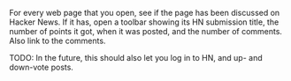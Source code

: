 For every web page that you open, see if the page has been discussed on Hacker
News. If it has, open a toolbar showing its HN submission title, the number of
points it got, when it was posted, and the number of comments. Also link to the
comments.

TODO:
  In the future, this should also let you log in to HN, and up- and down-vote
  posts.

